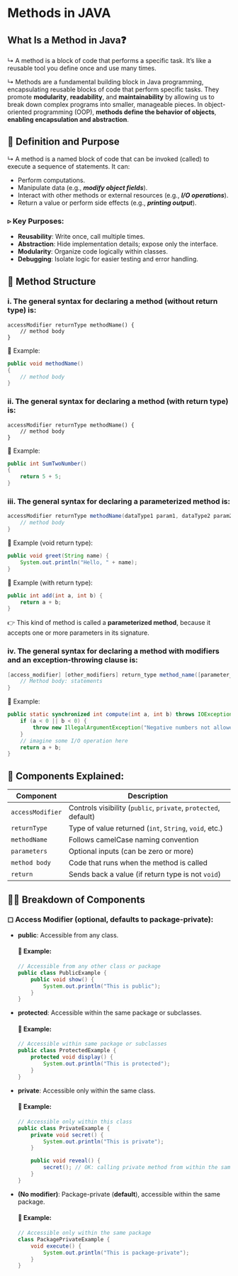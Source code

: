# Methods in JAVA

## What Is a Method in Java❓

↳ A method is a block of code that performs a specific task. It’s like a reusable tool you define once and use many times.

↳ Methods are a fundamental building block in Java programming, encapsulating reusable blocks of code that perform specific tasks. They promote **modularity**, **readability**, and **maintainability** by allowing us to break down complex programs into smaller, manageable pieces. In object-oriented programming (OOP), **methods define the behavior of objects**, **enabling encapsulation and abstraction**.

## 📖 Definition and Purpose
↳ A method is a named block of code that can be invoked (called) to execute a sequence of statements. It can:
* Perform computations.
* Manipulate data (e.g., ***modify object fields***).
* Interact with other methods or external resources (e.g., ***I/O operations***).
* Return a value or perform side effects (e.g., ***printing output***).

### ▹ Key Purposes:
* **Reusability**: Write once, call multiple times.
* **Abstraction**: Hide implementation details; expose only the interface.
* **Modularity**: Organize code logically within classes.
* **Debugging**: Isolate logic for easier testing and error handling.

## 🧾 Method Structure 

### i. The general syntax for declaring a method (without return type) is:
```
accessModifier returnType methodName() {
    // method body   
}
```
🔖 Example:
```JAVA
public void methodName()
{
    // method body
}
```

### ii. The general syntax for declaring a method (with return type) is:
```
accessModifier returnType methodName() {
    // method body   
}
```
🔖 Example:
```JAVA
public int SumTwoNumber()
{ 
    return 5 + 5;
}
```

### iii. The general syntax for declaring a parameterized method is:
```java
accessModifier returnType methodName(dataType1 param1, dataType2 param2, …) {
    // method body
}
```
🔖 Example (void return type):  
```java
public void greet(String name) {
    System.out.println("Hello, " + name);
}
```
🔖 Example (with return type):  
```java
public int add(int a, int b) {
    return a + b;
}
```

👉 This kind of method is called a **parameterized method**, because it accepts one or more parameters in its signature.

### iv. The general syntax for declaring a method with modifiers and an exception-throwing clause is:
```java
[access_modifier] [other_modifiers] return_type method_name([parameter_list]) [throws exception1, exception2, …] {
    // Method body: statements
}
```
🔖 Example:
```java
public static synchronized int compute(int a, int b) throws IOException, IllegalArgumentException {
    if (a < 0 || b < 0) {
        throw new IllegalArgumentException("Negative numbers not allowed");
    }
    // imagine some I/O operation here
    return a + b;
}
```


## 🧩 Components Explained:
| Component        | Description                                                                 |
|------------------|-----------------------------------------------------------------------------|
| `accessModifier` | Controls visibility (`public`, `private`, `protected`, default)             |
| `returnType`     | Type of value returned (`int`, `String`, `void`, etc.)                      |
| `methodName`     | Follows camelCase naming convention                                         |
| `parameters`     | Optional inputs (can be zero or more)                                       |
| `method body`    | Code that runs when the method is called                                    |
| `return`         | Sends back a value (if return type is not `void`)                           |

## ⛓️‍💥 Breakdown of Components
### ◻ Access Modifier (optional, defaults to package-private):
* **public**: Accessible from any class.
    #### 📌 Example:
    ```java
    // Accessible from any other class or package
    public class PublicExample {
        public void show() {
            System.out.println("This is public");
        }
    }
    ```
* **protected**: Accessible within the same package or subclasses.
    #### 📌 Example:
    ```java
    // Accessible within same package or subclasses
    public class ProtectedExample {
        protected void display() {
            System.out.println("This is protected");
        }
    }
    ```
* **private**: Accessible only within the same class.
    #### 📌 Example:
    ```java
    // Accessible only within this class
    public class PrivateExample {
        private void secret() {
            System.out.println("This is private");
        }

        public void reveal() {
            secret(); // OK: calling private method from within the same class
        }
    }
    ```

* **(No modifier)**: Package-private (**default**), accessible within the same package.
    #### 📌 Example:
    ```java
    // Accessible only within the same package
    class PackagePrivateExample {
        void execute() {
            System.out.println("This is package-private");
        }
    }
    ```